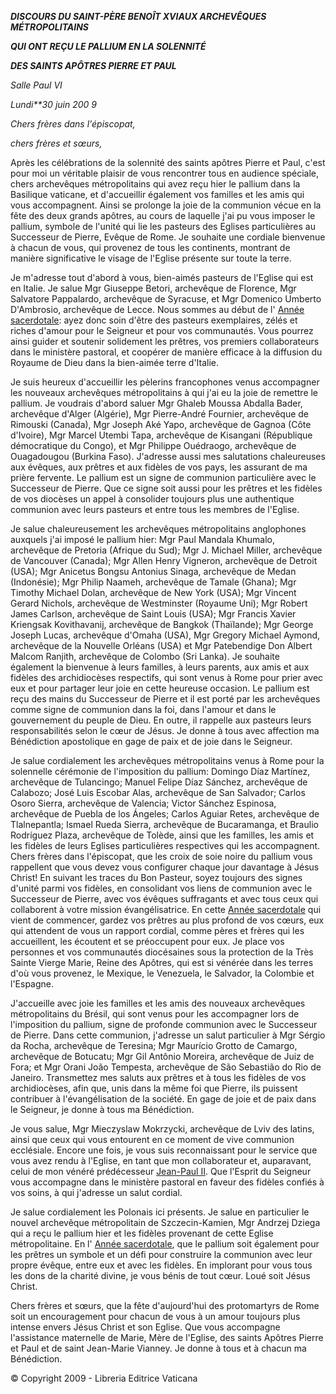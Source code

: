 ***DISCOURS DU SAINT-PÈRE BENOÎT XVI******AUX ARCHEVÊQUES MÉTROPOLITAINS***

***QUI ONT REÇU LE PALLIUM EN LA SOLENNITÉ***

***DES SAINTS APÔTRES PIERRE ET PAUL***

*Salle Paul VI*

*Lundi**30 juin 200* *9*

*Chers frères dans l'épiscopat,*

*chers frères et sœurs,*

Après les célébrations de la solennité des saints apôtres Pierre et Paul, c'est pour moi un véritable plaisir de vous rencontrer tous en audience spéciale, chers archevêques métropolitains qui avez reçu hier le pallium dans la Basilique vaticane, et d'accueillir également vos familles et les amis qui vous accompagnent. Ainsi se prolonge la joie de la communion vécue en la fête des deux grands apôtres, au cours de laquelle j'ai pu vous imposer le pallium, symbole de l'unité qui lie les pasteurs des Eglises particulières au Successeur de Pierre, Evêque de Rome. Je souhaite une cordiale bienvenue à chacun de vous, qui provenez de tous les continents, montrant de manière significative le visage de l'Eglise présente sur toute la terre.

Je m'adresse tout d'abord à vous, bien-aimés pasteurs de l'Eglise qui est en Italie. Je salue Mgr Giuseppe Betori, archevêque de Florence, Mgr Salvatore Pappalardo, archevêque de Syracuse, et Mgr Domenico Umberto D'Ambrosio, archevêque de Lecce. Nous sommes au début de l' [Année sacerdotale](http://www.vatican.va/special/anno_sac/index_fr.html): ayez donc soin d'être des pasteurs exemplaires, zélés et riches d'amour pour le Seigneur et pour vos communautés. Vous pourrez ainsi guider et soutenir solidement les prêtres, vos premiers collaborateurs dans le ministère pastoral, et coopérer de manière efficace à la diffusion du Royaume de Dieu dans la bien-aimée terre d'Italie.

Je suis heureux d'accueillir les pèlerins francophones venus accompagner les nouveaux archevêques métropolitains à qui j'ai eu la joie de remettre le pallium. Je voudrais d'abord saluer Mgr Ghaleb Moussa Abdalla Bader, archevêque d'Alger (Algérie), Mgr Pierre-André Fournier, archevêque de Rimouski (Canada), Mgr Joseph Aké Yapo, archevêque de Gagnoa (Côte d'Ivoire), Mgr Marcel Utembi Tapa, archevêque de Kisangani (République démocratique du Congo), et Mgr Philippe Ouédraogo, archevêque de Ouagadougou (Burkina Faso). J'adresse aussi mes salutations chaleureuses aux évêques, aux prêtres et aux fidèles de vos pays, les assurant de ma prière fervente. Le pallium est un signe de communion particulière avec le Successeur de Pierre. Que ce signe soit aussi pour les prêtres et les fidèles de vos diocèses un appel à consolider toujours plus une authentique communion avec leurs pasteurs et entre tous les membres de l'Eglise.

Je salue chaleureusement les archevêques métropolitains anglophones auxquels j'ai imposé le pallium hier: Mgr Paul Mandala Khumalo, archevêque de Pretoria (Afrique du Sud); Mgr J. Michael Miller, archevêque de Vancouver (Canada); Mgr Allen Henry Vigneron, archevêque de Detroit (USA); Mgr Anicetus Bongsu Antonius Sinaga, archevêque de Medan (Indonésie); Mgr Philip Naameh, archevêque de Tamale (Ghana); Mgr Timothy Michael Dolan, archevêque de New York (USA); Mgr Vincent Gerard Nichols, archevêque de Westminster (Royaume Uni); Mgr Robert James Carlson, archevêque de Saint Louis (USA); Mgr Francis Xavier Kriengsak Kovithavanij, archevêque de Bangkok (Thaïlande); Mgr George Joseph Lucas, archevêque d'Omaha (USA), Mgr Gregory Michael Aymond, archevêque de la Nouvelle Orléans (USA) et Mgr Patebendige Don Albert Malcom Ranjith, archevêque de Colombo (Sri Lanka). Je souhaite également la bienvenue à leurs familles, à leurs parents, aux amis et aux fidèles des archidiocèses respectifs, qui sont venus à Rome pour prier avec eux et pour partager leur joie en cette heureuse occasion. Le pallium est reçu des mains du Successeur de Pierre et il est porté par les archevêques comme signe de communion dans la foi, dans l'amour et dans le gouvernement du peuple de Dieu. En outre, il rappelle aux pasteurs leurs responsabilités selon le cœur de Jésus. Je donne à tous avec affection ma Bénédiction apostolique en gage de paix et de joie dans le Seigneur.

Je salue cordialement les archevêques métropolitains venus à Rome pour la solennelle cérémonie de l'imposition du pallium: Domingo Díaz Martínez, archevêque de Tulancingo; Manuel Felipe Díaz Sánchez, archevêque de Calabozo; José Luis Escobar Alas, archevêque de San Salvador; Carlos Osoro Sierra, archevêque de Valencia; Victor Sánchez Espinosa, archevêque de Puebla de los Ángeles; Carlos Aguiar Retes, archevêque de Tlalnepantla; Ismael Rueda Sierra, archevêque de Bucaramanga, et Braulio Rodríguez Plaza, archevêque de Tolède, ainsi que les familles, les amis et les fidèles de leurs Eglises particulières respectives qui les accompagnent. Chers frères dans l'épiscopat, que les croix de soie noire du pallium vous rappellent que vous devez vous configurer chaque jour davantage à Jésus Christ! En suivant les traces du Bon Pasteur, soyez toujours des signes d'unité parmi vos fidèles, en consolidant vos liens de communion avec le Successeur de Pierre, avec vos évêques suffragants et avec tous ceux qui collaborent à votre mission évangélisatrice. En cette [Année sacerdotale](http://www.vatican.va/special/anno_sac/index_fr.html) qui vient de commencer, gardez vos prêtres au plus profond de vos cœurs, eux qui attendent de vous un rapport cordial, comme pères et frères qui les accueillent, les écoutent et se préoccupent pour eux. Je place vos personnes et vos communautés diocésaines sous la protection de la Très Sainte Vierge Marie, Reine des Apôtres, qui est si vénérée dans les terres d'où vous provenez, le Mexique, le Venezuela, le Salvador, la Colombie et l'Espagne.

J'accueille avec joie les familles et les amis des nouveaux archevêques métropolitains du Brésil, qui sont venus pour les accompagner lors de l'imposition du pallium, signe de profonde communion avec le Successeur de Pierre. Dans cette communion, j'adresse un salut particulier à Mgr Sérgio da Rocha, archevêque de Teresina; Mgr Maurício Grotto de Camargo, archevêque de Botucatu; Mgr Gil Antônio Moreira, archevêque de Juiz de Fora; et Mgr Orani João Tempesta, archevêque de São Sebastião do Rio de Janeiro. Transmettez mes saluts aux prêtres et à tous les fidèles de vos archidiocèses, afin que, unis dans la même foi que Pierre, ils puissent contribuer à l'évangélisation de la société. En gage de joie et de paix dans le Seigneur, je donne à tous ma Bénédiction.

Je vous salue, Mgr Mieczyslaw Mokrzycki, archevêque de Lviv des latins, ainsi que ceux qui vous entourent en ce moment de vive communion ecclésiale. Encore une fois, je vous suis reconnaissant pour le service que vous avez rendu à l'Eglise, en tant que mon collaborateur et, auparavant, celui de mon vénéré prédécesseur [Jean-Paul II](/content/john-paul-ii/fr.html). Que l'Esprit du Seigneur vous accompagne dans le ministère pastoral en faveur des fidèles confiés à vos soins, à qui j'adresse un salut cordial.

Je salue cordialement les Polonais ici présents. Je salue en particulier le nouvel archevêque métropolitain de Szczecin-Kamien, Mgr Andrzej Dziega qui a reçu le pallium hier et les fidèles provenant de cette Eglise métropolitaine. En l' [Année sacerdotale](http://www.vatican.va/special/anno_sac/index_fr.html), que le pallium soit également pour les prêtres un symbole et un défi pour construire la communion avec leur propre évêque, entre eux et avec les fidèles. En implorant pour vous tous les dons de la charité divine, je vous bénis de tout cœur. Loué soit Jésus Christ.

Chers frères et sœurs, que la fête d'aujourd'hui des protomartyrs de Rome soit un encouragement pour chacun de vous à un amour toujours plus intense envers Jésus Christ et son Eglise. Que vous accompagne l'assistance maternelle de Marie, Mère de l'Eglise, des saints Apôtres Pierre et Paul et de saint Jean-Marie Vianney. Je donne à tous et à chacun ma Bénédiction.

© Copyright 2009 - Libreria Editrice Vaticana